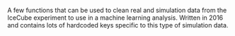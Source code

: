 A few functions that can be used to clean real and simulation data from the IceCube experiment to use in a machine learning analysis. Written in 2016 and contains lots of hardcoded keys specific to this type of simulation data.
